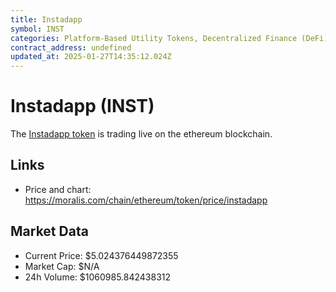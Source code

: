 ```yaml
---
title: Instadapp
symbol: INST
categories: Platform-Based Utility Tokens, Decentralized Finance (DeFi)
contract_address: undefined
updated_at: 2025-01-27T14:35:12.024Z
---
```


# Instadapp (INST)
The [Instadapp token](https://moralis.com/chain/ethereum/token/price/instadapp) is trading live on the ethereum blockchain.

## Links
- Price and chart: https://moralis.com/chain/ethereum/token/price/instadapp

## Market Data
- Current Price: $5.024376449872355
- Market Cap: $N/A
- 24h Volume: $1060985.842438312
